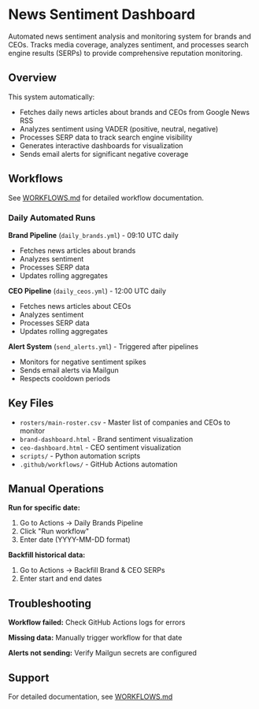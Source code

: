 # News Sentiment Dashboard

Automated news sentiment analysis and monitoring system for brands and CEOs. Tracks media coverage, analyzes sentiment, and processes search engine results (SERPs) to provide comprehensive reputation monitoring.

## Overview

This system automatically:
- Fetches daily news articles about brands and CEOs from Google News RSS
- Analyzes sentiment using VADER (positive, neutral, negative)
- Processes SERP data to track search engine visibility
- Generates interactive dashboards for visualization
- Sends email alerts for significant negative coverage

## Workflows

See [WORKFLOWS.md](WORKFLOWS.md) for detailed workflow documentation.

### Daily Automated Runs

**Brand Pipeline** (`daily_brands.yml`) - 09:10 UTC daily
- Fetches news articles about brands
- Analyzes sentiment
- Processes SERP data
- Updates rolling aggregates

**CEO Pipeline** (`daily_ceos.yml`) - 12:00 UTC daily
- Fetches news articles about CEOs
- Analyzes sentiment
- Processes SERP data
- Updates rolling aggregates

**Alert System** (`send_alerts.yml`) - Triggered after pipelines
- Monitors for negative sentiment spikes
- Sends email alerts via Mailgun
- Respects cooldown periods

## Key Files

- `rosters/main-roster.csv` - Master list of companies and CEOs to monitor
- `brand-dashboard.html` - Brand sentiment visualization
- `ceo-dashboard.html` - CEO sentiment visualization
- `scripts/` - Python automation scripts
- `.github/workflows/` - GitHub Actions automation

## Manual Operations

**Run for specific date:**
1. Go to Actions → Daily Brands Pipeline
2. Click "Run workflow"
3. Enter date (YYYY-MM-DD format)

**Backfill historical data:**
1. Go to Actions → Backfill Brand & CEO SERPs
2. Enter start and end dates

## Troubleshooting

**Workflow failed:** Check GitHub Actions logs for errors

**Missing data:** Manually trigger workflow for that date

**Alerts not sending:** Verify Mailgun secrets are configured

## Support

For detailed documentation, see [WORKFLOWS.md](WORKFLOWS.md)
